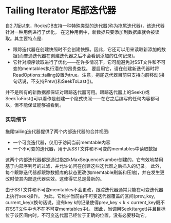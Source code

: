 # Tailing Iterator 尾部迭代器

自2.7版以来，RocksDB支持一种特殊类型的迭代器(称为拖尾迭代器)，该迭代器针对一种用例进行了优化，
在这种用例中，新数据只要添加到数据库就会被读取。其主要特点是:

* 跟踪迭代器在创建快照时不会创建快照。因此，它还可以用来读取新添加的数据(而普通迭代器在创建迭代器之后不会看到添加的任何记录)。
* 它针对顺序读取进行了优化——在许多情况下，它可能避免对SST文件和不可变的memtables执行潜在的昂贵查找。
  要启用它，请在创建新迭代器时将ReadOptions::tailing设置为true。注意，拖尾迭代器目前只支持向前移动(换句话说，不支持Prev()和SeekToLast())。

并不是所有的新数据都保证对跟踪迭代器可用。跟踪迭代器上的Seek()或SeekToFirst()可以看作是创建一个隐式快照——在它之后编写的任何内容都可以，但不能保证能够被看到。

### 实现细节

拖尾tailing迭代器提供了两个内部迭代器的合并视图:

* 一个可变迭代器，仅用于访问当前memtable内容
* 一个不可变的迭代器，用于从SST文件和不可变的memtables中读取数据

这两个内部迭代器都是通过指定kMaxSequenceNumber创建的，它有效地禁用基于内部序列号的过滤，并允许访问在创建这些迭代器之后插入的记录。
此外，每个跟踪迭代器都跟踪数据库的状态更改(如memtable刷新和压缩)，并在发生更改时使其内部迭代器失效。这使得它总是最新的。

由于SST文件和不可变memtables不会更改，跟踪迭代器通常只能在可变迭代器上执行seek操作。
为此，它维护当前由不可变迭代器覆盖的区间(prev_key, current_key)(换句话说，没有key k的记录使得prev_key < k < current_key既不在SST文件中也不在不可变memtables中)。
因此，当调用Seek(target)并且目标位于该区间内时，不可变迭代器已经位于正确的位置，没有必要移动它。


